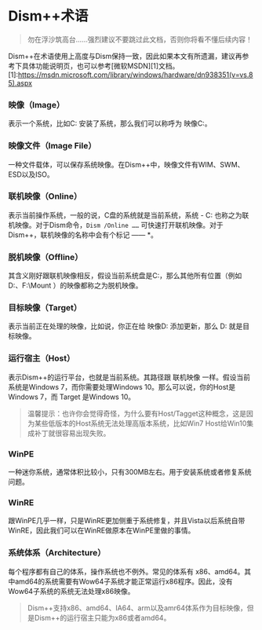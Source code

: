 # Dism++术语
>勿在浮沙筑高台……强烈建议不要跳过此文档，否则你将看不懂后续内容！

Dism++在术语使用上高度与Dism保持一致，因此如果本文有所遗漏，建议再参考下具体功能说明页，也可以参考[微软MSDN][1]文档。
[1]:https://msdn.microsoft.com/library/windows/hardware/dn938351(v=vs.85).aspx
### 映像（Image）
表示一个系统，比如C: 安装了系统，那么我们可以称呼为 映像C:。

### 映像文件（Image File）
一种文件载体，可以保存系统映像。在Dism++中，映像文件有WIM、SWM、ESD以及ISO。

### 联机映像（Online）
表示当前操作系统，一般的说，C盘的系统就是当前系统，系统 - C: 也称之为联机映像。对于Dism命令，`Dism /Online ……` 可快速打开联机映像。对于Dism++，联机映像的名称中会有个标记 —— \*。

### 脱机映像（Offline）
其含义刚好跟联机映像相反，假设当前系统盘是C:，那么其他所有位置（例如D:、F:\\Mount ）的映像都称之为脱机映像。

### 目标映像（Target）
表示当前正在处理的映像，比如说，你正在给 映像D: 添加更新，那么 D: 就是目标映像。

### 运行宿主（Host）
表示Dism++的运行平台，也就是当前系统。其路径跟 联机映像 一样。假设当前系统是Windows 7，而你需要处理Windows 10。那么可以说，你的Host是Windows 7，而 Target 是Windows 10。
> 温馨提示：也许你会觉得奇怪，为什么要有Host/Tagget这种概念，这是因为某些低版本的Host系统无法处理高版本系统，比如Win7 Host给Win10集成补丁就很容易出现失败。

### WinPE
一种迷你系统，通常体积比较小，只有300MB左右。用于安装系统或者修复系统问题。

### WinRE
跟WinPE几乎一样，只是WinRE更加侧重于系统修复，并且Vista以后系统自带WinRE，因此我们可以在WinRE做原本在WinPE里做的事情。

### 系统体系（Architecture）
每个程序都有自己的体系，操作系统也不例外。常见的体系有 x86、amd64。其中amd64的系统需要有Wow64子系统才能正常运行x86程序。因此，没有Wow64子系统的系统无法处理x86映像。
> Dism++支持x86、amd64、IA64、arm以及amr64体系作为目标映像，但是Dism++的运行宿主只能为x86或者amd64。
